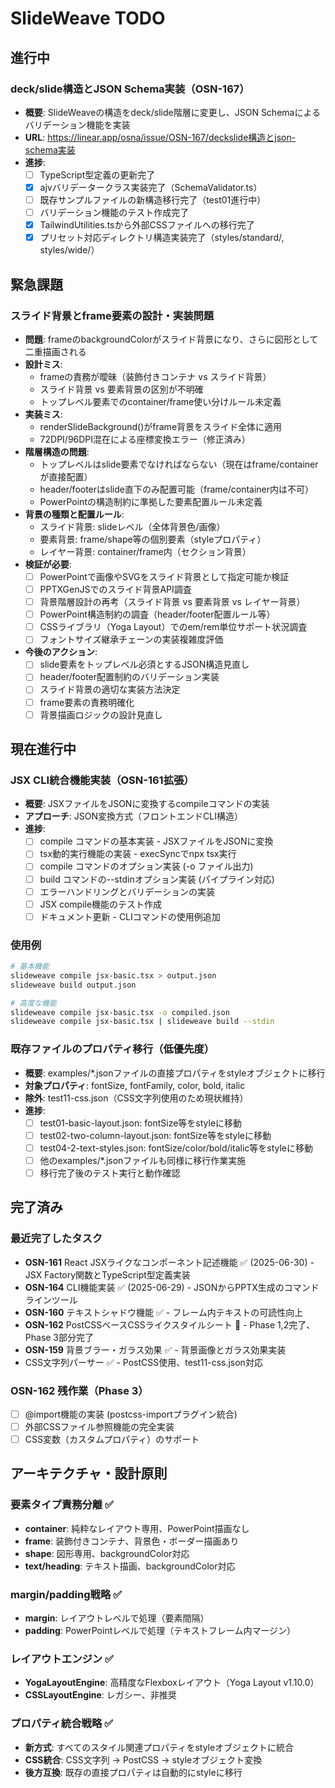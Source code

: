 # SlideWeave TODO

## 進行中

### deck/slide構造とJSON Schema実装（OSN-167）
- **概要**: SlideWeaveの構造をdeck/slide階層に変更し、JSON Schemaによるバリデーション機能を実装
- **URL**: https://linear.app/osna/issue/OSN-167/deckslide構造とjson-schema実装
- **進捗**:
  - [ ] TypeScript型定義の更新完了
  - [x] ajvバリデータークラス実装完了（SchemaValidator.ts）
  - [ ] 既存サンプルファイルの新構造移行完了（test01進行中）
  - [ ] バリデーション機能のテスト作成完了
  - [x] TailwindUtilities.tsから外部CSSファイルへの移行完了
  - [x] プリセット対応ディレクトリ構造実装完了（styles/standard/, styles/wide/）

## 緊急課題

### スライド背景とframe要素の設計・実装問題
- **問題**: frameのbackgroundColorがスライド背景になり、さらに図形として二重描画される
- **設計ミス**: 
  - frameの責務が曖昧（装飾付きコンテナ vs スライド背景）
  - スライド背景 vs 要素背景の区別が不明確
  - トップレベル要素でのcontainer/frame使い分けルール未定義
- **実装ミス**:
  - renderSlideBackground()がframe背景をスライド全体に適用
  - 72DPI/96DPI混在による座標変換エラー（修正済み）
- **階層構造の問題**:
  - トップレベルはslide要素でなければならない（現在はframe/containerが直接配置）
  - header/footerはslide直下のみ配置可能（frame/container内は不可）
  - PowerPointの構造制約に準拠した要素配置ルール未定義
- **背景の種類と配置ルール**:
  - スライド背景: slideレベル（全体背景色/画像）
  - 要素背景: frame/shape等の個別要素（styleプロパティ）
  - レイヤー背景: container/frame内（セクション背景）
- **検証が必要**:
  - [ ] PowerPointで画像やSVGをスライド背景として指定可能か検証
  - [ ] PPTXGenJSでのスライド背景API調査
  - [ ] 背景階層設計の再考（スライド背景 vs 要素背景 vs レイヤー背景）
  - [ ] PowerPoint構造制約の調査（header/footer配置ルール等）
  - [ ] CSSライブラリ（Yoga Layout）でのem/rem単位サポート状況調査
  - [ ] フォントサイズ継承チェーンの実装複雑度評価
- **今後のアクション**:
  - [ ] slide要素をトップレベル必須とするJSON構造見直し
  - [ ] header/footer配置制約のバリデーション実装
  - [ ] スライド背景の適切な実装方法決定
  - [ ] frame要素の責務明確化
  - [ ] 背景描画ロジックの設計見直し

## 現在進行中

### JSX CLI統合機能実装（OSN-161拡張）
- **概要**: JSXファイルをJSONに変換するcompileコマンドの実装
- **アプローチ**: JSON変換方式（フロントエンドCLI構造）
- **進捗**:
  - [ ] compile コマンドの基本実装 - JSXファイルをJSONに変換
  - [ ] tsx動的実行機能の実装 - execSyncでnpx tsx実行
  - [ ] compile コマンドのオプション実装 (-o ファイル出力)
  - [ ] build コマンドの--stdinオプション実装 (パイプライン対応)
  - [ ] エラーハンドリングとバリデーションの実装
  - [ ] JSX compile機能のテスト作成
  - [ ] ドキュメント更新 - CLIコマンドの使用例追加

### 使用例
```bash
# 基本機能
slideweave compile jsx-basic.tsx > output.json
slideweave build output.json

# 高度な機能  
slideweave compile jsx-basic.tsx -o compiled.json
slideweave compile jsx-basic.tsx | slideweave build --stdin
```

### 既存ファイルのプロパティ移行（低優先度）
- **概要**: examples/*.jsonファイルの直接プロパティをstyleオブジェクトに移行
- **対象プロパティ**: fontSize, fontFamily, color, bold, italic
- **除外**: test11-css.json（CSS文字列使用のため現状維持）
- **進捗**:
  - [ ] test01-basic-layout.json: fontSize等をstyleに移動
  - [ ] test02-two-column-layout.json: fontSize等をstyleに移動  
  - [ ] test04-2-text-styles.json: fontSize/color/bold/italic等をstyleに移動
  - [ ] 他のexamples/*.jsonファイルも同様に移行作業実施
  - [ ] 移行完了後のテスト実行と動作確認

## 完了済み

### 最近完了したタスク
- **OSN-161** React JSXライクなコンポーネント記述機能 ✅ (2025-06-30) - JSX Factory関数とTypeScript型定義実装
- **OSN-164** CLI機能実装 ✅ (2025-06-29) - JSONからPPTX生成のコマンドラインツール
- **OSN-160** テキストシャドウ機能 ✅ - フレーム内テキストの可読性向上
- **OSN-162** PostCSSベースCSSライクスタイルシート 🔄 - Phase 1,2完了、Phase 3部分完了
- **OSN-159** 背景ブラー・ガラス効果 ✅ - 背景画像とガラス効果実装
- CSS文字列パーサー ✅ - PostCSS使用、test11-css.json対応

### OSN-162 残作業（Phase 3）
  - [ ] @import機能の実装 (postcss-importプラグイン統合)
  - [ ] 外部CSSファイル参照機能の完全実装
  - [ ] CSS変数（カスタムプロパティ）のサポート

## アーキテクチャ・設計原則

### 要素タイプ責務分離 ✅
- **container**: 純粋なレイアウト専用、PowerPoint描画なし
- **frame**: 装飾付きコンテナ、背景色・ボーダー描画あり  
- **shape**: 図形専用、backgroundColor対応
- **text/heading**: テキスト描画、backgroundColor対応

### margin/padding戦略 ✅
- **margin**: レイアウトレベルで処理（要素間隔）
- **padding**: PowerPointレベルで処理（テキストフレーム内マージン）

### レイアウトエンジン ✅
- **YogaLayoutEngine**: 高精度なFlexboxレイアウト（Yoga Layout v1.10.0）
- **CSSLayoutEngine**: レガシー、非推奨

### プロパティ統合戦略 ✅
- **新方式**: すべてのスタイル関連プロパティをstyleオブジェクトに統合
- **CSS統合**: CSS文字列 → PostCSS → styleオブジェクト変換
- **後方互換**: 既存の直接プロパティは自動的にstyleに移行